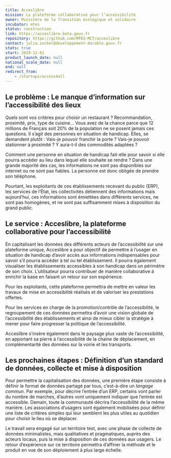 ```yaml
---
title: Acceslibre
mission: La plateforme collaborative pour l’accessibilité
owner: Ministère de la Transition écologique et solidaire
incubator: mtes
status: construction
link: https://acceslibre.beta.gouv.fr
repository: https://github.com/MTES-MCT/acceslibre
contact: julia.zucker@developpement-durable.gouv.fr
stats: true
start: 2019-11-01
product_launch_date: null
national_scale_date: null
end: null
redirect_from:
    - /startups/access4all
---
```


## Le problème : Le manque d’information sur l’accessibilité des lieux

Quels sont vos critères pour choisir un restaurant ? Recommandation, proximité, prix, type de cuisine… Vous avez de la chance parce que 12 millions de Français soit 20% de la population ne se posent jamais ces questions. Il s’agit des personnes en situation de handicap. Elles, se demandent plutôt : Vais-je pouvoir franchir la porte ? Vais-je pouvoir stationner à proximité ? Y aura-t-il des commodités adaptées ?

Comment une personne en situation de handicap fait-elle pour savoir si elle pourra accéder au lieu dans lequel elle souhaite se rendre ? Dans une grande majorité des cas, les informations ne sont pas disponibles sur internet ou ne sont pas fiables. La personne est donc obligée de prendre son téléphone.

Pourtant, les exploitants de ces établissements recevant du public (ERP), les services de l’État, les collectivités détiennent des informations mais aujourd’hui, ces informations sont émiettées dans différents services, ne sont pas homogènes, et ne sont pas suffisamment mises à disposition du grand public.

## Le service : Acceslibre, la plateforme collaborative pour l’accessibilité

En capitalisant les données des différents acteurs de l’accessibilité sur une plateforme unique, Acceslibre a pour objectif de permettre à l’usager en situation de handicap d’avoir accès aux informations indispensables pour savoir s’il pourra accéder à tel ou tel établissement. Il pourra également visualiser les établissements accessibles à son handicap dans un périmètre de son choix. L’utilisateur pourra contribuer de manière collaborative à enrichir la base en faisant un retour sur son expérience.

Pour les exploitants, cette plateforme permettra de mettre en valeur les travaux de mise en accessibilité réalisés et de valoriser les prestations offertes.

Pour les services en charge de la promotion/contrôle de l’accessibilité, le regroupement de ces données permettra d’avoir une vision globale de l’accessibilité des établissements et ainsi de mieux cibler la stratégie à mener pour faire progresser la politique de l’accessibilité.

Acceslibre s’insère également dans le paysage plus vaste de l’accessibilité, en apportant sa pierre à l’accessibilité de la chaine de déplacement, en complémentarité des données sur la voirie et les transports.

## Les prochaines étapes : Définition d’un standard de données, collecte et mise à disposition

Pour permettre la capitalisation des données, une première étape consiste à définir le format de données partagé par tous, c’est-à-dire un _langage commun_. Par exemple, pour décrire l’entrée d’un ERP, certains vont parler du nombre de marches, d’autres vont uniquement indiquer que l’entrée est accessible. Demain, toute la communauté décrira l’accessibilité de la même manière. Les associations d’usagers sont également mobilisées pour définir une liste de critères simples qui leur semblent les plus utiles au quotidien pour choisir le lieu où se déplacer.

Le travail sera engagé sur un territoire test, avec une phase de collecte de données minimalistes, mais qualitatives et pragmatiques, auprès des acteurs locaux, puis la mise à disposition de ces données aux usagers. Le retour d’expérience sur ce territoire permettra d’affiner la méthode et le produit en vue de son déploiement à plus large échelle.
